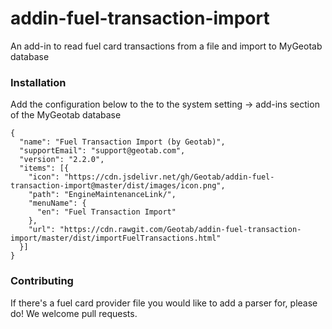 # addin-fuel-transaction-import
An add-in to read fuel card transactions from a file and import to MyGeotab database

### Installation
Add the configuration below to the to the system setting -> add-ins section of the MyGeotab database
```
{
  "name": "Fuel Transaction Import (by Geotab)",
  "supportEmail": "support@geotab.com",
  "version": "2.2.0",
  "items": [{
    "icon": "https://cdn.jsdelivr.net/gh/Geotab/addin-fuel-transaction-import@master/dist/images/icon.png",
    "path": "EngineMaintenanceLink/",
    "menuName": {
      "en": "Fuel Transaction Import"
    },
    "url": "https://cdn.rawgit.com/Geotab/addin-fuel-transaction-import/master/dist/importFuelTransactions.html"
  }]
}
```

### Contributing
If there's a fuel card provider file you would like to add a parser for, please do! We welcome pull requests.
